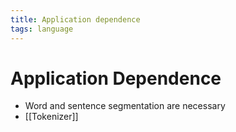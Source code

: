 ```yaml
---
title: Application dependence
tags: language
---
```


# Application Dependence
- Word and sentence segmentation are necessary
- [[Tokenizer]]














































